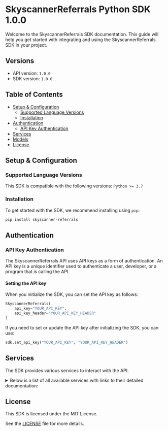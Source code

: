 # SkyscannerReferrals Python SDK 1.0.0

Welcome to the SkyscannerReferrals SDK documentation. This guide will help you get started with integrating and using the SkyscannerReferrals SDK in your project.

## Versions

- API version: `1.0.0`
- SDK version: `1.0.0`

## Table of Contents

- [Setup & Configuration](#setup--configuration)
  - [Supported Language Versions](#supported-language-versions)
  - [Installation](#installation)
- [Authentication](#authentication)
  - [API Key Authentication](#api-key-authentication)
- [Services](#services)
- [Models](#models)
- [License](#license)

## Setup & Configuration

### Supported Language Versions

This SDK is compatible with the following versions: `Python >= 3.7`

### Installation

To get started with the SDK, we recommend installing using `pip`:

```bash
pip install skyscanner-referrals
```

## Authentication

### API Key Authentication

The SkyscannerReferrals API uses API keys as a form of authentication. An API key is a unique identifier used to authenticate a user, developer, or a program that is calling the API.

#### Setting the API key

When you initialize the SDK, you can set the API key as follows:

```py
SkyscannerReferrals(
    api_key="YOUR_API_KEY",
    api_key_header="YOUR_API_KEY_HEADER"
)
```

If you need to set or update the API key after initializing the SDK, you can use:

```py
sdk.set_api_key("YOUR_API_KEY", "YOUR_API_KEY_HEADER")
```

## Services

The SDK provides various services to interact with the API.

<details> 
<summary>Below is a list of all available services with links to their detailed documentation:</summary>

| Name                                                       |
| :--------------------------------------------------------- |
| [FlightsService](documentation/services/FlightsService.md) |
| [HotelsService](documentation/services/HotelsService.md)   |
| [CarHireService](documentation/services/CarHireService.md) |

</details>

## License

This SDK is licensed under the MIT License.

See the [LICENSE](LICENSE) file for more details.

<!-- This file was generated by liblab | https://liblab.com/ -->
